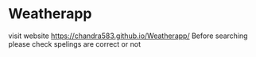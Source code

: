 # Weatherapp
visit website
https://chandra583.github.io/Weatherapp/
Before searching please check spelings are correct or not
